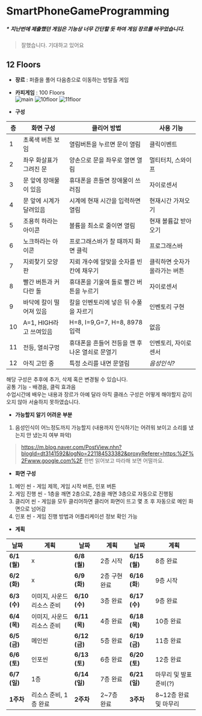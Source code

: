 # SmartPhoneGameProgramming

##### * 지난번에 제출했던 게임은 기능상 너무 간단할 듯 하여 게임 장르를 바꾸었습니다.

> 잘했습니다. 기대하고 있어요

## 12 Floors
+ **장르** : 퍼즐을 풀어 다음층으로 이동하는 방탈출 게임
+ **카피게임** : 100 Floors  
![main](https://user-images.githubusercontent.com/45868707/80464071-35cc1400-8974-11ea-93db-6b7a1d64f2da.png)
![10floor](https://user-images.githubusercontent.com/45868707/80463969-09b09300-8974-11ea-863b-096f05dac3cd.png)
![11floor](https://user-images.githubusercontent.com/45868707/80464089-395f9b00-8974-11ea-8476-b68de2d0a884.png)    

+ **구성** 

| 층 | 화면 구성 | 클리어 방법 | 사용 기능 |  
| ---- | ---- | ---- | ---- |  
| 1 | 초록색 버튼 보임 | 열림버튼을 누르면 문이 열림 | 클릭이벤트 |  
| 2 | 좌우 화살표가 그려진 문 | 양손으로 문을 좌우로 열면 열림 | 멀티터치, 스와이프 |  
| 3 | 문 앞에 장애물이 있음 | 휴대폰을 흔들면 장애물이 쓰러짐 | 자이로센서 |  
| 4 | 문 앞에 시계가 달려있음 | 시계에 현재 시간을 입력하면 열림 | 현재시간 가져오기 |  
| 5 | 조용히 하라는 아이콘 | 볼륨을 최소로 줄이면 열림 | 현재 볼륨값 받아오기 |  
| 6 | 노크하라는 아이콘 | 프로그래스바가 찰 때까지 화면 클릭 | 프로그래스바 |  
| 7 | 지뢰찾기 모양 판 | 지뢰 개수에 알맞을 숫자를 빈칸에 채우기 | 클릭하면 숫자가 올라가는 버튼 |  
| 8 | 빨간 버튼과 커다란 돌 | 휴대폰을 기울여 돌로 빨간 버튼을 누르기 | 자이로센서 |  
| 9 | 바닥에 칼이 떨어져 있음 | 칼을 인벤토리에 넣은 뒤 수풀을 자르기 | 인벤토리 구현 |  
| 10 | A=1, HIGH라고 쓰여있음 | H=8, I=9,G=7, H=8, 8978입력 | 없음 |  
| 11 | 전등, 열쇠구멍 | 휴대폰을 흔들어 전등을 깬 후 나온 열쇠로 문열기 | 인벤토리, 자이로센서 |  
| 12 | 아직 고민 중 | 특정 소리를 내면 문열림 | *음성인식?* |  

해당 구성은 추후에 추가, 삭제 혹은 변경될 수 있습니다.  
공통 기능 - 배경음, 클릭 효과음  
수업시간에 배우는 내용과 장르가 아예 달라 아직 클래스 구성은 어떻게 해야할지 감이 오지 않아 서술하지 못하였습니다.  

+ **가능할지 알기 어려운 부분**
1. 음성인식이 어느정도까지 가능할지 (내용까지 인식하기는 어려워 보이고 소리를 냈는지 안 냈는지 여부 파악)

> https://m.blog.naver.com/PostView.nhn?blogId=dt3141592&logNo=221184533382&proxyReferer=https:%2F%2Fwww.google.com%2F 한번 읽어보고 따라해 보면 어떨까요.

+ **화면 구성**
1. 메인 씬 - 게임 제목, 게임 시작 버튼, 인포 버튼
2. 게임 진행 씬 - 1층을 깨면 2층으로, 2층을 깨면 3층으로 자동으로 진행됨
3. 클리어 씬 - 게임을 모두 클리어하면 클리어 화면이 뜨고 몇 초 후 자동으로 메인 화면으로 넘어감 
4. 인포 씬 - 게임 진행 방법과 어플리케이션 정보 확인 가능
  
+ **계획**  

| 날짜 | 계획 | 날짜 | 계획 | 날짜 | 계획 |  
| ---- | ---- | ---- | ---- | ---- | ---- |  
| **6/1 (월)** | x | **6/8 (월)** | 2층 시작 | **6/15 (월)** | 8층 완료 |  
| **6/2 (화)** | x | **6/9 (화)** | 2층 구현 완료 | **6/16 (화**) | 9층 시작 |  
| **6/3 (수)** | 이미지, 사운드 리소스 준비 | **6/10 (수)** | 3층 완료 | **6/17 (수)** | 9층 완료 |  
| **6/4 (목)** | 이미지, 사운드 리소스 준비 | **6/11 (목)** | 4층 완료 | **6/18 (목)** | 10층 완료 |  
| **6/5 (금)** | 메인씬 | **6/12 (금)** | 5층 완료 | **6/19 (금)** | 11층 완료 |  
| **6/6 (토)** | 인포씬 | **6/13 (토)** | 6층 완료 | **6/20 (토)** | 12층 완료 |  
| **6/7 (일)** | 1층 | **6/14 (일)** | 7층 완료 | **6/21 (일)** | 마무리 및 발표준비(?) |
| **1주차** | 리소스 준비, 1층 완료 | **2주차** | 2~7층 완료 | **3주차** | 8~12층 완료 및 마무리 |

